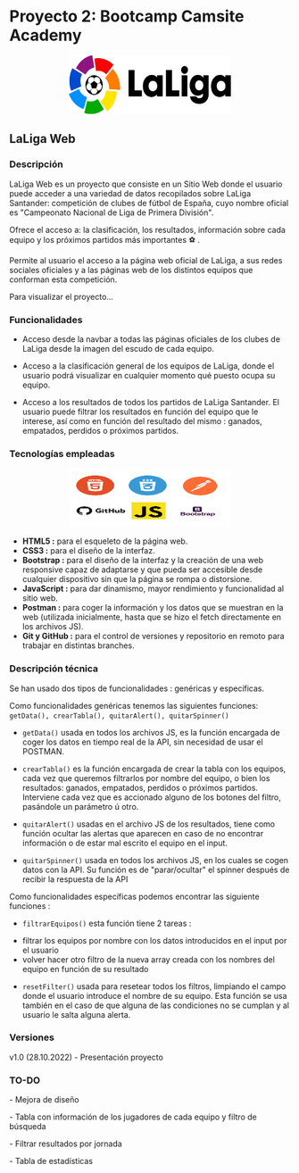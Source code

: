 # Proyecto 2: Bootcamp Camsite Academy
<p align="center">
 <img src="/Images/LaLiga.svg.png" alt="Logo" width="290" height="105" class="img-fluid justify-content-center"></p>
<h2>LaLiga Web</h2>
<h3>Descripción</h3>          
<p>LaLiga Web es un proyecto que consiste en un Sitio Web donde el usuario puede acceder a una variedad de datos recopilados sobre LaLiga Santander: competición de clubes de fútbol de España, cuyo nombre oficial es "Campeonato Nacional de Liga de Primera División".</p>
Ofrece el acceso a: la clasificación, los resultados, información sobre cada equipo y los próximos partidos más importantes ⚽ .

Permite al usuario el acceso a la página web oficial de LaLiga, a sus redes sociales oficiales y a las páginas web de los distintos equipos que conforman esta competición.

Para visualizar el proyecto...


<h3>Funcionalidades</h3>

- Acceso desde la navbar a todas las páginas oficiales de los clubes de LaLiga desde la imagen del escudo de cada equipo.

- Acceso a la clasificación general de los equipos de LaLiga, donde el usuario podrá visualizar en cualquier momento qué puesto ocupa su equipo.

- Acceso a los resultados de todos los partidos de LaLiga Santander. El usuario puede filtrar los resultados en función del equipo que le interese, así como en función del resultado del mismo : ganados, empatados, perdidos o próximos partidos.


<h3>Tecnologías empleadas</h3>
<p align="center">
 <img src="/Images/Html-JS-CSS-B.jpg" alt="Logo" width="290" height="105" class="img-fluid justify-content-center"></p>

- **HTML5 :** para el esqueleto de la página web.
- **CSS3 :** para el diseño de la interfaz.
- **Bootstrap :** para el diseño de la interfaz y la creación de una web responsive capaz de adaptarse y que pueda ser accesible desde cualquier dispositivo sin que la página se rompa o distorsione.
- **JavaScript :** para dar dinamismo, mayor rendimiento y funcionalidad al sitio web.
- **Postman :** para coger la información y los datos que se muestran en la web (utilizada inicialmente, hasta que se hizo el fetch directamente en los archivos JS).
- **Git y GitHub :** para el control de versiones y repositorio en remoto para trabajar en distintas branches.


<h3>Descripción técnica</h3>
Se han usado dos tipos de funcionalidades : genéricas y específicas.

Como funcionalidades genéricas tenemos las siguientes funciones: ```getData(), crearTabla(), quitarAlert(), quitarSpinner()```

- ```getData()``` usada en todos los archivos JS, es la función encargada de coger los datos en tiempo real de la API, sin necesidad de usar el POSTMAN.

- ```crearTabla()``` es la función encargada de crear la tabla con los equipos, cada vez que queremos filtrarlos por nombre del equipo, o bien los resultados: ganados, empatados, perdidos o próximos partidos.
Interviene cada vez que es accionado alguno de los botones del filtro, pasándole un parámetro ú otro.

- ```quitarAlert()``` usadas en el archivo JS de los resultados, tiene como función ocultar las alertas que aparecen en caso de no encontrar información o de estar mal escrito el equipo en el input.

- ```quitarSpinner()``` usada en todos los archivos JS, en los cuales se cogen datos con la API. Su función es de "parar/ocultar" el spinner después de recibir la respuesta de la API


Como funcionalidades específicas podemos encontrar las siguiente funciones :

- ```filtrarEquipos()``` esta función tiene 2 tareas :

* filtrar los equipos por nombre con los datos introducidos en el input por el usuario
* volver hacer otro filtro de la nueva array creada con los nombres del equipo en función de su resultado

- ```resetFilter()``` usada para resetear todos los filtros, limpiando el campo donde el usuario introduce el nombre de su equipo.
Esta función se usa también en el caso de que alguna de las condiciones no se cumplan y al usuario le salta alguna alerta.


<h3>Versiones</h3>
v1.0 (28.10.2022) - Presentación proyecto


<h3>TO-DO</h3>
<p>- Mejora de diseño</p>
<p>- Tabla con información de los jugadores de cada equipo y filtro de búsqueda</p>
<p>- Filtrar resultados por jornada</p>
<p>- Tabla de estadísticas</p>
